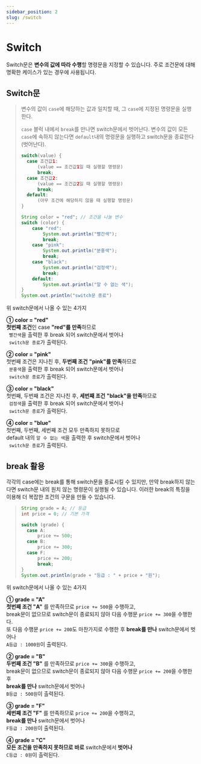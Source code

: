```yaml
---
sidebar_position: 2
slug: /switch
---
```

# Switch

Switch문은 **변수의 값에 따라 수행**할 명령문을 지정할 수 있습니다.
주로 조건문에 대해 명확한 케이스가 있는 경우에 사용됩니다.

## Switch문

> 변수의 값이 `case`에 해당하는 값과 일치할 때, 그 `case`에 지정된 명령문을 실행한다.
> 
> `case` 블럭 내에서 `break`를 만나면 switch문에서 벗어난다.
> 변수의 값이 모든 `case`에 속하지 않는다면 `default`내의 명령문을 실행하고 switch문을 종료한다(벗어난다).
> 
> ```java
> switch(value) {
>   case 조건값1:
>       (value == 조건값1일 때 실행할 명령문)
>       break;
>   case 조건값2:
>       (value == 조건값2일 때 실행할 명령문)
>       break;
>   default:
>       (아무 조건에 해당하지 않을 때 실행할 명령문)
> }
>```
> ```java
> String color = "red"; // 조건을 나눌 변수
> switch (color) { 
>     case "red":
>         System.out.println("빨간색");
>         break;
>     case "pink":
>         System.out.println("분홍색");
>         break;
>     case "black":
>         System.out.println("검정색");
>         break;
>     default:
>         System.out.println("알 수 없는 색");
> }
> System.out.println("switch문 종료")
> ```
> 
 위 switch문에서 나올 수 있는 4가지 

 **① color = "red"**   
 **첫번째 조건**인 case **"red"를 만족**하므로  
 `  빨간색 `을 출력한 후 break 되어 switch문에서 벗어나  
  ` switch문 종료`가 출력된다.
 
 **② color = "pink"**  
 첫번째 조건은 지나친 후, **두번째 조건** **"pink"를 만족**하므로  
 `  분홍색 `을 출력한 후 break 되어 switch문에서 벗어나  
  ` switch문 종료`가 출력된다.
 
 **③ color = "black"**  
 첫번째, 두번째 조건은 지나친 후, **세번째 조건** **"black"을 만족**하므로  
 `  검정색 `을 출력한 후 break 되어 switch문에서 벗어나  
  ` switch문 종료`가 출력된다.
 
 **④ color = "blue"**  
 첫번째, 두번째, 세번째 조건 모두 만족하지 못하므로  
 default 내의 `알 수 없는 색`을 출력한 후 switch문에서 벗어나  
  ` switch문 종료`가 출력된다.

## break 활용
각각의 case에는 break를 통해 switch문을 종료시킬 수 있지만,
만약 break하지 않는다면 switch문 내의 원치 않는 명령문이 실행될 수 있습니다.
이러한 break의 특징을 이용해 더 복잡한 조건의 구문을 만들 수 있습니다.

> 
> ```java
> String grade = A; // 등급
> int price = 0; // 기본 가격
> 
> switch (grade) {
>   case A:
>       price += 500;
>   case B:
>       price += 300;
>   case F:
>       price += 200;
>       break;
> }
> System.out.println(grade + "등급 : " + price + "원");
>```
 
 위 switch문에서 나올 수 있는 4가지

 **① grade = "A"**  
 **첫번째 조건 "A"** 를 만족하므로 `price += 500`을 수행하고,  
 break문이 없으므로 switch문이 종료되지 않아 다음 수행문 `price += 300`을 수행한다.  
 또 다음 수행문 `price += 200`도 마찬가지로 수행한 후 **break를 만나** switch문에서 벗어나  
  ` A등급 : 1000원 `이 출력된다.

 **② grade = "B"**  
 **두번째 조건 "B"** 를 만족하므로 `price += 300`을 수행하고,  
 break문이 없으므로 switch문이 종료되지 않아 다음 수행문 `price += 200`을 수행한 후  
 **break를 만나** switch문에서 벗어나  
 ` B등급 : 500원 `이 출력된다.

 **③ grade = "F"**  
 **세번째 조건 "F"** 를 만족하므로 `price += 200`을 수행하고,  
 **break를 만나** switch문에서 벗어나  
 ` F등급 : 200원 `이 출력된다.

 **④ grade = "C"**  
 **모든 조건을 만족하지 못하므로** 
 **바로** switch문에서 **벗어나**  
 ` C등급 : 0원 `이 출력된다.